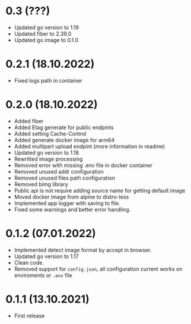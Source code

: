 # 0.3 (???)
* Updated go version to 1.19
* Updated fiber to 2.39.0
* Updated go image to 0.1.0

# 0.2.1 (18.10.2022)
* Fixed logs path in container

# 0.2.0 (18.10.2022)

* Added fiber
* Added Etag generate for public endpints
* Added setting Cache-Control
* Added generate docker image for arm64
* Added multipart upload endpint (more information in readme)
* Updated go version to 1.18
* Rewritted image processing
* Removed error with missing .env file in docker container
* Removed unused addr configuration
* Removed unused files path configuration
* Removed bimg library
* Public api is not require adding source name for getting default image
* Moved docker image from alpine to distro-less
* Implemented app logger with saving to file.
* Fixed some warnings and better error handling.

# 0.1.2 (07.01.2022)

* Implemented detect image format by accept in browser.
* Updated go version to 1.17
* Clean code.
* Removed support for `config.json`, all configuration current works on enviroments or `.env` file

# 0.1.1 (13.10.2021)

* First release

